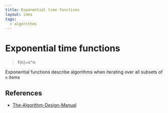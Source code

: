 ```yaml
---
title: Exponential time functions
layout: idea
tags:
  - algorithms
---
```


# Exponential time functions

> f(n)=c^n

Exponential functions describe algorithms when iterating over all subsets of `n` items

## References

- [The-Algorithm-Design-Manual](/reference/The-Algorithm-Design-Manual)
